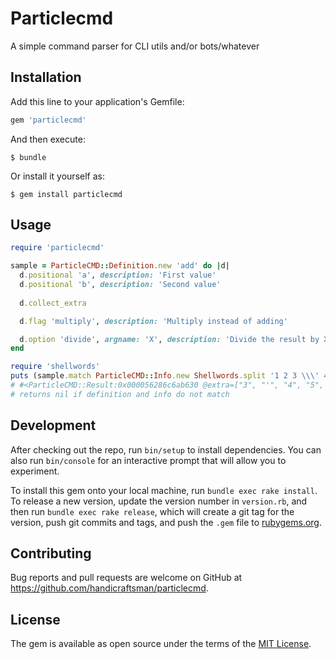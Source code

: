 # Particlecmd

A simple command parser for CLI utils and/or bots/whatever

## Installation

Add this line to your application's Gemfile:

```ruby
gem 'particlecmd'
```

And then execute:

    $ bundle

Or install it yourself as:

    $ gem install particlecmd

## Usage

```ruby
require 'particlecmd'

sample = ParticleCMD::Definition.new 'add' do |d|
  d.positional 'a', description: 'First value'
  d.positional 'b', description: 'Second value'
  
  d.collect_extra

  d.flag 'multiply', description: 'Multiply instead of adding'

  d.option 'divide', argname: 'X', description: 'Divide the result by X'
end

require 'shellwords'
puts (sample.match ParticleCMD::Info.new Shellwords.split '1 2 3 \\\' 4 5 "6 7\' 8" --multiply --divide=123').inspect
# #<ParticleCMD::Result:0x000056286c6ab630 @extra=["3", "'", "4", "5", "6 7' 8"], @positionals={"a"=>"1", "b"=>"2"}, @flags={"multiply"=>true}, @options={"divide"=>"123"}>
# returns nil if definition and info do not match
```

## Development

After checking out the repo, run `bin/setup` to install dependencies. You can also run `bin/console` for an interactive prompt that will allow you to experiment.

To install this gem onto your local machine, run `bundle exec rake install`. To release a new version, update the version number in `version.rb`, and then run `bundle exec rake release`, which will create a git tag for the version, push git commits and tags, and push the `.gem` file to [rubygems.org](https://rubygems.org).

## Contributing

Bug reports and pull requests are welcome on GitHub at https://github.com/handicraftsman/particlecmd.

## License

The gem is available as open source under the terms of the [MIT License](https://opensource.org/licenses/MIT).
